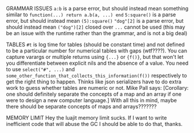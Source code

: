 GRAMMAR ISSUES
`a:b` is a parse error, but should instead mean something similar to `function(...) return a.b(a, ...) end`
`5:square()` is a parse error, but should instead mean `(5):square()`
`"dog"[2]` is a parse error, but should instead mean `("dog")[2]`
closed over `...` cannot be used (this may be an issue with the runtime rather than the grammar, and is not a big deal)

TABLES
`#t` is log time for tables (should be constant time) and not defined to be a particular number for numerical tables with gaps (wtf????).
You can capture varargs or multiple returns using `{...}` or `{f()}`, but that won't let you differentiate between explicit nils and the absence of a value. You need to use `select("#", ...)` and `some_other_function_that_collects_this_information(f())` respectively to get the right thing to happen.
Thinks like json serializers have to do extra work to guess whether tables are numeric or not.
Mike Pall says: [Corollary: one should definitely separate the concepts of a map and an array if one were to design a new computer language.]
With all this in mind, maybe there should be separate concepts of maps and arrays???????

MEMORY LIMIT
Hey the luajit memory limit sucks. If I want to write inefficient code that will abuse the GC I should be able to do that, thanks.

